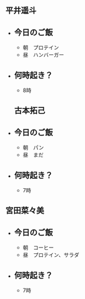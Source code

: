 ## **平井遥斗**
- ## 今日のご飯
  - 朝　プロテイン
  - 昼　ハンバーガー
- ## 何時起き？
  - 8時

  ## **古本拓己**
- ## 今日のご飯
  - 朝　パン
  - 昼　まだ
- ## 何時起き？
  - 7時

## **宮田菜々美**
- ## 今日のご飯
  - 朝　コーヒー
  - 昼　プロテイン、サラダ
- ## 何時起き？
  - 7時
  